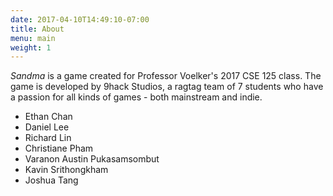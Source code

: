 ```yaml
---
date: 2017-04-10T14:49:10-07:00
title: About
menu: main
weight: 1
---
```


*Sandma* is a game created for Professor Voelker's 2017 CSE 125 class. The game is developed by 9hack Studios, a ragtag team of 7 students who have a passion for all kinds of games - both mainstream and indie.  

* Ethan Chan
* Daniel Lee
* Richard Lin
* Christiane Pham
* Varanon Austin Pukasamsombut
* Kavin Srithongkham
* Joshua Tang
